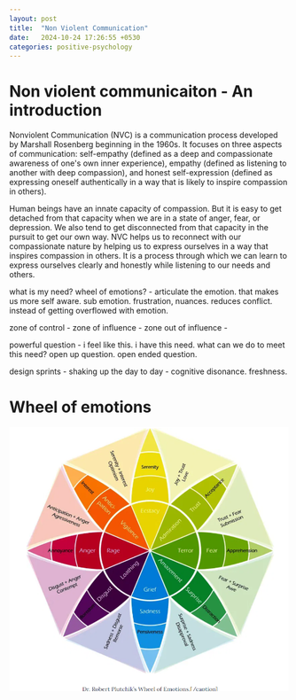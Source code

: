 ```yaml
---
layout: post
title:  "Non Violent Communication"
date:   2024-10-24 17:26:55 +0530
categories: positive-psychology
---
```

# Non violent communicaiton - An introduction

Nonviolent Communication (NVC) is a communication process developed by Marshall Rosenberg beginning in the 1960s. It focuses on three aspects of communication: self-empathy (defined as a deep and compassionate awareness of one's own inner experience), empathy (defined as listening to another with deep compassion), and honest self-expression (defined as expressing oneself authentically in a way that is likely to inspire compassion in others).

Human beings have an innate capacity of compassion. But it is easy to get detached from that capacity when we are in a state of anger, fear, or depression. We also tend to get disconnected from that capacity in the pursuit to get our own way. NVC helps us to reconnect with our compassionate nature by helping us to express ourselves in a way that inspires compassion in others. It is a process through which we can learn to express ourselves clearly and honestly while listening to our needs and others.

what is my need?
wheel of emotions? - articulate the emotion. that makes us more self aware. sub emotion. frustration, nuances.
reduces conflict. instead of getting overflowed with emotion.

zone of control -
zone of influence -
zone out of influence -

powerful question - i feel like this. i have this need. what can we do to meet this need? open up question. open ended question.

design sprints - shaking up the day to day - cognitive disonance. freshness.

# Wheel of emotions

![](wheel-of-emotions.png)
